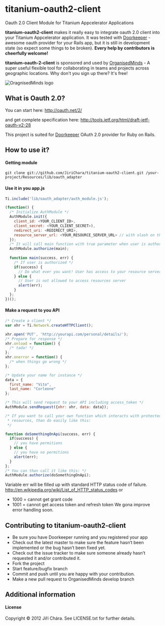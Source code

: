 # titanium-oauth2-client

Oauth 2.0 Client Module for Titanium Appcelerator Applications

**titanium-oauth2-client** makes it really easy to integrate oauth 2.0 client into your Titanium Appcelerator application. It was tested with [Doorkeeper](https://github.com/applicake/doorkeeper) - awesome oauth provider for your Rails app, but it is still in development state (so expect some things to be broken). **Every help by contributors is cheerfully welcome!**

**titanium-oauth-2-client** is sponsored and used by [OrganisedMinds](http://organisedminds.com) - A super useful flexible tool for collaborating in teams and projects across geographic locations. Why don't you sign up there? It's free!

![OragnisedMinds logo](http://heidi-demo.organisedminds.com/images/OrganisedMinds.png)

## What is Oauth 2.0?

You can start here:
http://oauth.net/2/

and get complete specification here:
http://tools.ietf.org/html/draft-ietf-oauth-v2-28

This project is suited for [Doorkeeper](https://github.com/applicake/doorkeeper) OAuth 2.0 provider for Ruby on Rails.

## How to use it?

#### Getting module

```
git clone git://github.com/JiriChara/titanium-oauth2-client.git /your-project/Resources/lib/oauth_adapter
```

#### Use it in you app.js

```javascript
Ti.include('lib/oauth_adapter/auth_module.js');

(function() {
  /* Initialize AuthModule */
  AuthModule.init({
    client_id: <YOUR_CLIENT_ID>,
    client_secret: <YOUR_CLIENT_SECRET>),
    redirect_uri: <REDIRECT_URI>,
    resource_server_url: <YOUR_RESOURCE_SERVER_URL> // with slash on the end
  });
  /* It will call main function with true parameter when user is authorized */
  AuthModule.authorize(main);
  
  function main(success, err) {
    /* If user is authorized */
    if(success) {
      // Do what ever you want! User has access to your resource server
    } else {
      // User is not allowed to access resources server
      alert(err);
    }
  };
})();
```

#### Make a request to you API

```javascript
/* Create a client */
var xhr = Ti.Network.createHTTPClient();

xhr.open('PUT', 'http://yourapi.com/personal/details/');
/* Prepare for response */
xhr.onload = function() {
  /* tada! */
};
xhr.onerror = function() {
  /* when things go wrong */
};

/* Update your name for instance */
data = {
  first_name: "Vito",
  last_name: "Corleone"
};

/* This will send request to your API including access_token */
AuthModule.sendRequest({xhr: xhr, data: data});

/* If you want to call your own function which interacts with protected
 * resources, than do easily like this:
 */

function doSomethingOnApi(success, err) {
  if(success) {
    // you have permitions
  } else {
    // you have no permitions
    alert(err);
  }
};
/* You can than call it like this: */
AuthModule.authorize(doSomethingOnApi);
```

Variable err will be filled up with standard HTTP status code of failure.
http://en.wikipedia.org/wiki/List_of_HTTP_status_codes
or
* 1000 = cannot get grant code
* 1001 = cannot get access token and refresh token
We gona improve error handling soon.

## Contributing to titanium-oauth2-client

* Be sure you have Doorkeeper running and you registered your app
* Check out the latest master to make sure the feature hasn’t been implemented or the bug hasn’t been fixed yet.
* Check out the issue tracker to make sure someone already hasn’t requested it and/or contributed it.
* Fork the project
* Start feature/bugfix branch
* Commit and push until you are happy with your contribution.
* Make a new pull request to OrganisedMinds develop branch

## Additional information

#### License
Copyright © 2012 Jiří Chára. See LICENSE.txt for further details.
